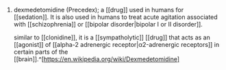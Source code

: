 1. dexmedetomidine (Precedex); a [[drug]] used in humans for [[sedation]]. It is also used in humans to treat acute agitation associated with [[schizophrenia]] or [[bipolar disorder|bipolar I or II disorder]].
   
   similar to [[clonidine]], it is a [[sympatholytic]] [[drug]] that acts as an [[agonist]] of [[alpha-2 adrenergic receptor|α2-adrenergic receptors]] in certain parts of the [[brain]].^[https://en.wikipedia.org/wiki/Dexmedetomidine]